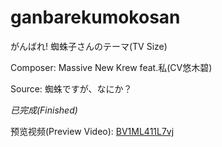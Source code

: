 # ganbarekumokosan

がんばれ! 蜘蛛子さんのテーマ(TV Size)

Composer: Massive New Krew feat.私(CV悠木碧)

Source: 蜘蛛ですが、なにか？

*已完成(Finished)*

预览视频(Preview Video): [BV1ML411L7vj](https://www.bilibili.com/video/BV1ML411L7vj)
